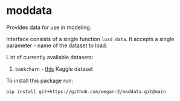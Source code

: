 # moddata

Provides data for use in modeling.

Interface consists of a single function ```load_data```. It accepts 
a single parameter - name of the dataset to load.

List of currently available datasets:
1. ```bankchurn``` - [this](https://www.kaggle.com/datasets/gauravtopre/bank-customer-churn-dataset) Kaggle dataset

To install this package run:
```
pip install git+https://github.com/wegar-2/moddata.git@main
```